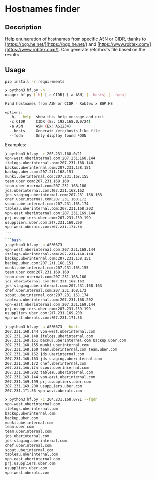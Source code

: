 # Hostnames finder

## Description

Help enumeration of hostnames from specific ASN or CIDR, thanks to [https://bgp.he.net/](https://bgp.he.net/) and [https://www.robtex.com/](https://www.robtex.com/).
Can generate /etc/hosts file based on the results.

## Usage

```bash
pip install -r requirements
```

```bash
❯ python3 hf.py -h
usage: hf.py [-h] [-c CIDR] [-a ASN] [--hosts] [--fqdn]

Find hostnames from ASN or CIDR - Robtex x BGP.HE

options:
  -h, --help  show this help message and exit
  -c CIDR     CIDR (Ex: 192.168.0.0/24)
  -a ASN      ASN (Ex: AS1234)
  --hosts     Generate /etc/hosts like file
  --fqdn      Only display found FQDN
```

Examples:

```bash
❯ python3 hf.py -c 207.231.168.0/21
vpn-west.uberinternal.com:207.231.168.144
itelogs.uberinternal.com:207.231.168.148
backup.uberinternal.com:207.231.168.151
backup.uber.com:207.231.168.151
munki.uberinternal.com:207.231.168.155
team.uber.com:207.231.168.160
team.uberinternal.com:207.231.168.160
jds.uberinternal.com:207.231.168.162
jds-staging.uberinternal.com:207.231.168.163
chef.uberinternal.com:207.231.168.172
scout.uberinternal.com:207.231.168.174
tableau.uberinternal.com:207.231.168.202
vpn-east.uberinternal.com:207.231.169.144
prj.usuppliers.uber.com:207.231.169.199
usuppliers.uber.com:207.231.169.200
vpn-west.uberatc.com:207.231.171.36
...

```bash
❯ python3 hf.py -a AS26673
vpn-west.uberinternal.com:207.231.168.144
itelogs.uberinternal.com:207.231.168.148
backup.uberinternal.com:207.231.168.151
backup.uber.com:207.231.168.151
munki.uberinternal.com:207.231.168.155
team.uber.com:207.231.168.160
team.uberinternal.com:207.231.168.160
jds.uberinternal.com:207.231.168.162
jds-staging.uberinternal.com:207.231.168.163
chef.uberinternal.com:207.231.168.172
scout.uberinternal.com:207.231.168.174
tableau.uberinternal.com:207.231.168.202
vpn-east.uberinternal.com:207.231.169.144
prj.usuppliers.uber.com:207.231.169.199
usuppliers.uber.com:207.231.169.200
vpn-west.uberatc.com:207.231.171.36
```

```bash
❯ python3 hf.py -a AS26673 --hosts
207.231.168.144 vpn-west.uberinternal.com
207.231.168.148 itelogs.uberinternal.com
207.231.168.151 backup.uberinternal.com backup.uber.com
207.231.168.155 munki.uberinternal.com
207.231.168.160 team.uberinternal.com team.uber.com
207.231.168.162 jds.uberinternal.com
207.231.168.163 jds-staging.uberinternal.com
207.231.168.172 chef.uberinternal.com
207.231.168.174 scout.uberinternal.com
207.231.168.202 tableau.uberinternal.com
207.231.169.144 vpn-east.uberinternal.com
207.231.169.199 prj.usuppliers.uber.com
207.231.169.200 usuppliers.uber.com
207.231.171.36 vpn-west.uberatc.com
```

```bash
❯ python3 hf.py -c 207.231.168.0/21 --fqdn
vpn-west.uberinternal.com
itelogs.uberinternal.com
backup.uberinternal.com
backup.uber.com
munki.uberinternal.com
team.uber.com
team.uberinternal.com
jds.uberinternal.com
jds-staging.uberinternal.com
chef.uberinternal.com
scout.uberinternal.com
tableau.uberinternal.com
vpn-east.uberinternal.com
prj.usuppliers.uber.com
usuppliers.uber.com
vpn-west.uberatc.com
```
